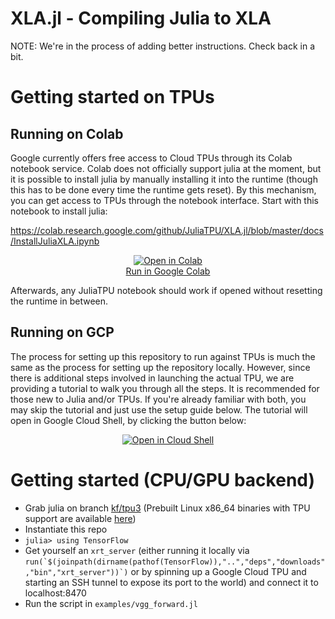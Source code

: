 # XLA.jl - Compiling Julia to XLA

NOTE: We're in the process of adding better instructions. Check back in a bit.

# Getting started on TPUs

## Running on Colab

Google currently offers free access to Cloud TPUs through its Colab notebook
service. Colab does not officially support julia at the moment, but it is
possible to install julia by manually installing it into the runtime (though
this has to be done every time the runtime gets reset). By this mechanism,
you can get access to TPUs through the notebook interface. Start with this notebook
to install julia:

https://colab.research.google.com/github/JuliaTPU/XLA.jl/blob/master/docs/InstallJuliaXLA.ipynb

<p align="center">
<a href=\"https://colab.research.google.com/JuliaTPU/XLA.jl/blob/master/docs/colab/InstallJuliaXLA.ipynb"><img src="https://www.tensorflow.org/images/colab_logo_32px.png" alt="Open in Colab"/><br/>Run in Google Colab</a>
</p>

Afterwards, any JuliaTPU notebook should work if opened without resetting the runtime
in between.

## Running on GCP

The process for setting up this repository to run against TPUs is much 
the same as the process for setting up the repository locally. However, since
there is additional steps involved in launching the actual TPU, we are providing
a tutorial to walk you through all the steps. It is recommended for those new to
Julia and/or TPUs. If you're already familiar with both, you may skip the tutorial
and just use the setup guide below. The tutorial will open in Google Cloud Shell,
by clicking the button below:

<p align="center">
<a href="https://console.cloud.google.com/cloudshell/open?cloudshell_git_repo=https%3A%2F%2Fgithub.com%2FJuliaTPU%2FXLA.jl&cloudshell_tutorial=docs%2Ftpu_tutorial.md">
<img alt="Open in Cloud Shell" src ="http://gstatic.com/cloudssh/images/open-btn.svg"></a>
</p>

# Getting started (CPU/GPU backend)
- Grab julia on branch [kf/tpu3](https://github.com/JuliaLang/julia/tree/kf/tpu3) (Prebuilt Linux x86_64 binaries with TPU support are available [here](https://storage.googleapis.com/julia-tpu-binaries/julia.v1.1.0-kf.tpu3.x86_64-linux-gnu.tar.gz))
- Instantiate this repo
- `julia> using TensorFlow`
- Get yourself an `xrt_server` (either running it locally via ``run(`$(joinpath(dirname(pathof(TensorFlow)),"..","deps","downloads","bin","xrt_server"))`)`` or by spinning up a Google Cloud TPU and starting an SSH tunnel to expose its port to the world) and connect it to localhost:8470
- Run the script in `examples/vgg_forward.jl`
